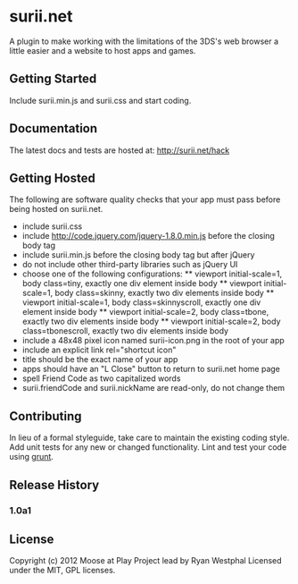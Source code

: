 # surii.net

A plugin to make working with the limitations of the 3DS's web browser a little easier and a website to host apps and games.

## Getting Started
Include surii.min.js and surii.css and start coding.

## Documentation
The latest docs and tests are hosted at: http://surii.net/hack

## Getting Hosted
The following are software quality checks that your app must pass before being hosted on surii.net.

* include surii.css
* include http://code.jquery.com/jquery-1.8.0.min.js before the closing body tag
* include surii.min.js before the closing body tag but after jQuery
* do not include other third-party libraries such as jQuery UI
* choose one of the following configurations:
** viewport initial-scale=1, body class=tiny, exactly one div element inside body
** viewport initial-scale=1, body class=skinny, exactly two div elements inside body
** viewport initial-scale=1, body class=skinnyscroll, exactly one div element inside body
** viewport initial-scale=2, body class=tbone, exactly two div elements inside body
** viewport initial-scale=2, body class=tbonescroll, exactly two div elements inside body
* include a 48x48 pixel icon named surii-icon.png in the root of your app
* include an explicit link rel="shortcut icon"
* title should be the exact name of your app
* apps should have an "L Close" button to return to surii.net home page
* spell Friend Code as two capitalized words
* surii.friendCode and surii.nickName are read-only, do not change them

## Contributing
In lieu of a formal styleguide, take care to maintain the existing coding style. Add unit tests for any new or changed functionality. Lint and test your code using [grunt](https://github.com/cowboy/grunt).

## Release History

### 1.0a1

## License
Copyright (c) 2012 Moose at Play
Project lead by Ryan Westphal
Licensed under the MIT, GPL licenses.
